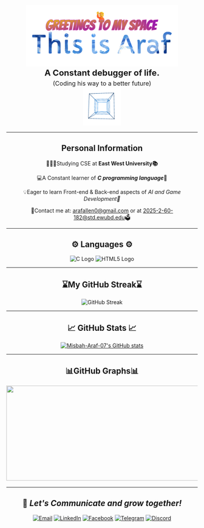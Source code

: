 <div align="center">   <img src="https://github.com/Misbah-Araf-07/Misbah-Araf-07/blob/main/New%20Project(5).png" alt="Description" width="400"/> </div>

<p align="center" style="font-size:22px; font-weight:bold; margin:0;">
  A Constant debugger of life.<br>
  <span style="font-size:16px; font-weight:normal;">(Coding his way to a better future)</span>
</p>

<div align="center"> <img src="https://github.com/Misbah-Araf-07/Misbah-Araf-07/blob/main/tumblr_mtjget4P4m1ru39xmo1_500.gif" alt="Description" width="100"/> </div>

---
<div align="center">
  
##  <h2 >Personal Information </h2>


<p>👩🏻‍💻Studying CSE at <b>East West University📚</b></p>
<p>💻A Constant learner of <b><i>C programming language</i></b>📱</p>
<p>💡Eager to learn Front-end & Back-end aspects of <i>AI and Game Development🧠</i></p>
<p>💬Contact me at: <a href="mailto:arafallen0@gmail.com">arafallen0@gmail.com</a> or at <a href="mailto:2025-2-60-182@std.ewubd.edu">2025-2-60-182@std.ewubd.edu</a>🗳</p>

---

## ⚙️ Languages ⚙️ 


<img src="https://upload.wikimedia.org/wikipedia/commons/1/18/C_Programming_Language.svg" alt="C Logo" width="40"/> 
<img src="https://upload.wikimedia.org/wikipedia/commons/6/61/HTML5_logo_and_wordmark.svg" alt="HTML5 Logo" width="47"/>


---
## ⌛️My GitHub Streak⌛️

![GitHub Streak](https://streak-stats.demolab.com?user=Misbah-Araf-07&theme=radical)


---
## 📈 GitHub Stats 📈  


[![Misbah-Araf-07's GitHub stats](https://github-readme-stats.vercel.app/api?username=Misbah-Araf-07&show_icons=true&theme=tokyonight)](https://github.com/Misbah-Araf-07/github-readme-stats)

---
## <h2 align="center"> 📊GitHub Graphs📊</h2> 
<div align="center">
<img src="https://github-readme-activity-graph.vercel.app/graph?username=Misbah-Araf-07&theme=merko" width="800" height="250"/>
</div>

---
## <div align="center"> 🤝  *Let's Communicate and grow together!* </div>

<div align="center">
  
[![Email](https://img.shields.io/badge/Email-D14836?style=for-the-badge&logo=gmail&logoColor=white)](mailto:arafallen0@gmail.com) 
[![LinkedIn](https://img.shields.io/badge/LinkedIn-0A66C2?style=for-the-badge&logo=linkedin&logoColor=white)](https://www.linkedin.com/in/m-a-araf/)
[![Facebook](https://img.shields.io/badge/Facebook-1877F2?style=for-the-badge&logo=facebook&logoColor=white)](https://www.facebook.com/araf.allen.77)
[![Telegram](https://img.shields.io/badge/Telegram-2CA5E0?style=for-the-badge&logo=telegram&logoColor=white)](https://t.me/Misbah_Ahmed_Araf)
[![Discord](https://img.shields.io/badge/Discord-5865F2?style=for-the-badge&logo=discord&logoColor=white)](https://discordapp.com/users/blitz.araf.52)

</div>

</div>
